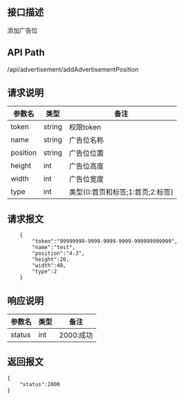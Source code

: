 ## 接口描述
添加广告位
## API Path
/api/advertisement/addAdvertisementPosition
## 请求说明
|参数名   |类型    |备注             |
|---------|--------|-----------------|
|token    |string  |权限token				 |
|name     |string  |广告位名称      |
|position |string  |广告位位置  |
|height   |int  |广告位高度    |
|width    |int  |广告位宽度    |
|type     |int  |类型(0:首页和标签;1:首页;2:标签) |
## 请求报文
		{
			"token":"99999999-9999-9999-9999-999999999999",
			"name":"test", 
			"position":"4-3",
		 	"height":20,
			"width":48,
			"type":2
		}
## 响应说明
|参数名   |类型    |备注             |
|---------|--------|-----------------|
|status   |int     |2000:成功        |
## 返回报文
	{
		"status":2000 
	}
